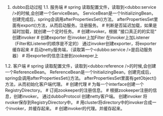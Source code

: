 1. dubbo启动过程
  1.1. 服务端
        #  spring 读取配置文件，读取到<dubbo:service />的时候,会创建一个ServiceBean。
            ServiceBean是一个InitializingBean，创建完成后，spring会调用afterPropertiesSet()方法。
            afterPropertiesSet里面有export()方法，从而启动服务。注册服务。
        #  判断是否延迟加载，如果是延时加载，就创建一个定时任务。
        #  创建invoker。根据 ”接口真正的的实现“ 创建invoker
        #  创建exporter
                在invoker上加Filter
                在invoker上加Listener （Filter和Listener的顺序是不定的）
                通过invoker创建exporter，将exporter缓存起来
        #  启动netty服务端，（读取第一个<dubbo:service />是启动服务器）
        #  将exporter的信息注册到zookeeper上

  1.2. 客户端
        # spring 读取配置文件，读取到<dubbo:reference />的时候,会创建一个ReferenceBean。
          ReferenceBean是一个InitializingBean，创建完成后，spring会调用afterPropertiesSet()方法。
          afterPropertiesSet里面有getObject()方法，从而初始化客户端代理。
        # 创建代理
            # 为每一个interface创建一个RegistryDirectory。
            # 订阅zookeeper的注册信息。
            # 根据zookeeper注册的信息，创建invoker。
                通过dubboProtocol 创建netty客户端。
                创建invoker
                将nvoker保存到RegistryDirectory中。
            # 用cluster将directory中的invoker合成一个invoker，并缓存起来。
            # 创建invoker的代理。并缓存起来。